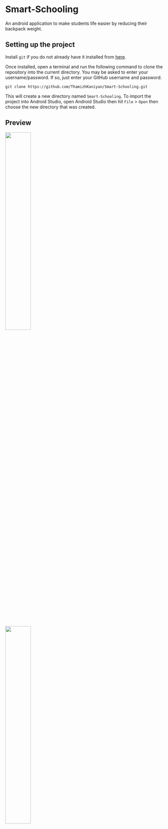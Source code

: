 # Smart-Schooling
An android application to make students life easier by reducing their backpack weight.

## Setting up the project
Install `git` if you do not already have it installed from [here](https://git-scm.com/).

Once installed, open a terminal and run the following command to clone the repository into the current directory. You may be asked to enter your username/password. If so, just enter your GitHub username and password.

`git clone https://github.com/ThamizhKaniyan/Smart-Schooling.git`

This will create a new directory named `Smart-Schooling`. To import the project into Android Studio, open Android Studio then hit `File` > `Open` then choose the new directory that was created.

## Preview
<div>
<img src="https://raw.githubusercontent.com/ThamizhKaniyan/Smart-Schooling/main/ScreenShots/primary_screen.jpg" width="40%" height="40%" >
  </br>
  <img src="https://raw.githubusercontent.com/ThamizhKaniyan/Smart-Schooling/main/ScreenShots/splash_screen.jpg" width="40%" height="40%" >
</div>
